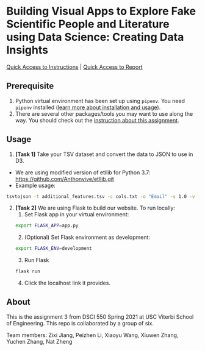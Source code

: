 # Building Visual Apps to Explore Fake Scientific People and Literature using Data Science: Creating Data Insights

[Quick Access to Instructions](docs/DSCI550_Spring2021_HW_WEBDATAVIZ_PHISHING.pdf) | [Quick Access to Report](#) 

## Prerequisite

1. Python virtual environment has been set up using `pipenv`. You need `pipenv` installed ([learn more about installation and usage](https://pipenv-fork.readthedocs.io/en/latest/)).
2. There are several other packages/tools you may want to use along the way. You should check out the [instruction about this assignment](docs/DSCI550_Spring2021_HW_WEBDATAVIZ_PHISHING.pdf).

## Usage

1. **[Task 1]** Take your TSV dataset and convert the data to JSON to use in D3.
  - We are using modified version of etllib for Python 3.7: https://github.com/Anthonyive/etllib.git
  - Example usage:
  ```bash
  tsvtojson -t additional_features.tsv -c cols.txt -o "Email" -s 1.0 -v -j assignment-2.json
  ```
2. **[Task 2]** We are using Flask to build our website. To run locally:
    1. Set Flask app in your virtual environment:
      ```bash
      export FLASK_APP=app.py
      ```
    2. (Optional) Set Flask environment as development:
      ```bash
      export FLASK_ENV=development
      ```
    3. Run Flask
      ```bash
      flask run
      ```
    4. Click the localhost link it provides.

## About

This is the assignment 3 from DSCI 550 Spring 2021 at USC Viterbi School of Engineering. This repo is collaborated by a group of six.

Team members: Zixi Jiang, Peizhen Li, Xiaoyu Wang, Xiuwen Zhang, Yuchen Zhang, Nat Zheng
